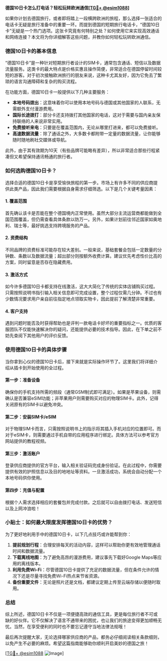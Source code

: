 **德国10日卡怎么打电话？轻松玩转欧洲通信[[TG💪+ @esim1088](https://t.me/s/esim1088)]**

如果你计划去德国旅行，或者即将踏上一段横跨欧洲的旅程，那么选择一张适合的电话卡无疑是旅行准备中的重要一环。而提到德国的短期旅行电话卡，“德国10日卡”无疑是一个热门选项。这张卡究竟有何特别之处？如何使用它来实现高效通话和网络连接？本文将为你详细解答这些问题，并教你如何轻松玩转欧洲通信。

### 德国10日卡的基本信息

“德国10日卡”是一种针对短期旅行者设计的SIM卡，通常包含通话、短信以及数据流量服务。这类卡的最大特点是价格实惠且操作简便，非常适合在德国停留时间较短的游客。对于初次接触欧洲旅行的朋友来说，这种卡尤其友好，因为它免去了繁琐的语言沟通障碍和复杂的购买流程。

在功能方面，德国10日卡一般提供以下几种主要服务：
- **本地号码拨出**：这意味着你可以使用本地号码与德国或其他国家的人联系，无需额外支付漫游费用。
- **国际长途拨打**：部分卡还支持拨打其他国家的电话，这对于需要与国内亲友保持联络的人来说非常实用。
- **免费接听来电**：只要是在覆盖范围内，无论从哪里打进来，都可以免费接听。
- **高速数据流量**：除了通话之外，大多数卡都附带一定量的数据流量，让你能够随时随地刷社交媒体或导航。

此外，由于其有效期为10天（有些品牌可能略有差异），所以非常适合那些行程紧凑但又希望保持通讯畅通的旅行者。

### 如何选购德国10日卡？

选择合适的德国10日卡是享受愉快旅程的第一步。市场上有许多不同的供应商提供此类产品，因此我们需要根据自身需求仔细筛选。以下是几个关键考量因素：

#### 1. **覆盖范围**
首先确认该卡是否能在整个德国境内正常使用。虽然大部分主流运营商都能做到全国范围覆盖，但仍需查看具体条款以防万一。另外，如果计划前往邻近国家如奥地利、瑞士等，最好挑选支持跨境服务的产品。

#### 2. **资费结构**
不同品牌的资费标准可能存在较大差别。一般来说，基础套餐会包括一定数量的分钟数、条数以及数据流量；超出部分则按额外收费计算。建议优先考虑性价比高的方案，同时留意是否存在隐藏费用。

#### 3. **激活方式**
如今许多德国10日卡都支持在线激活，这大大简化了传统的实体店铺购买过程。只需按照说明书指引输入相关信息即可完成设置，整个过程仅需几分钟。不过也有少数情况要求用户亲自前往指定地点领取实物卡，因此提前了解清楚非常重要。

#### 4. **客户支持**
遇到问题时能否及时获得帮助也是评判一款电话卡好坏的重要指标之一。优质的客服团队不仅能快速解决你的疑问，还能提供必要的技术指导。因此，在下单之前不妨先查阅下其他用户的评价反馈。

### 使用德国10日卡的具体步骤

当你拿到心仪的德国10日卡后，接下来就是实际操作环节了。这里我们将详细介绍从插卡到开始使用的全过程。

#### 第一步：准备设备
确保你的手机支持所需的频段（通常GSM制式即可满足）。如果是苹果设备，则需确认是否兼容eSIM功能；非苹果用户则需要购买对应的物理SIM卡。此外，记得关闭原有的SIM卡以避免冲突。

#### 第二步：安装SIM卡/eSIM
对于物理SIM卡而言，只需按照说明书上的指示将其插入手机对应的位置即可。而对于eSIM卡，则需要通过手机自带的应用程序进行绑定。具体方法可以参考官方网站提供的教程视频。

#### 第三步：激活账户
登录供应商提供的官方平台，输入相关验证码完成身份验证。在此过程中，你需要提供有效的护照信息以及目的地地址等资料。一旦激活成功，系统会自动分配一个本地号码供你使用。

#### 第四步：充值与配置
根据个人需求选择相应的套餐包并完成付款。之后就可以自由拨打电话、发送短信以及上网冲浪啦！

### 小贴士：如何最大限度发挥德国10日卡的优势？

为了更好地利用手中的德国10日卡，以下几点技巧或许能帮到你：

1. **提前规划行程**：合理安排每天的活动内容，这样可以帮助你更有效地管理通话时间和数据流量。
2. **下载离线地图**：为了避免高昂的漫游费用，建议事先下载好Google Maps等应用的离线版本。
3. **利用免费Wi-Fi**：尽管德国10日卡提供了充足的数据流量，但在条件允许的情况下还是尽量寻找免费Wi-Fi热点来节省资源。
4. **备份重要文件**：无论是照片还是文档，都建议定期上传至云端存储以便随时取用。

### 总结

综上所述，德国10日卡不仅是一项便捷高效的通信工具，更是每位旅行者不可或缺的好伙伴。它不仅解决了语言不通带来的困扰，也让我们的旅途变得更加顺畅无忧。当然，在享受便利的同时也不要忘记遵守当地法律法规哦！

最后再次提醒大家，无论选择哪家供应商的产品，都务必仔细阅读相关条款细则，以免产生不必要的麻烦。希望这篇指南能够助你顺利开启美妙的德国之旅！

[[TG💪+ @esim1088](https://t.me/s/esim1088) ![Image](https://i.postimg.cc/4NQfJmqS/Snipaste-2025-05-13-00-14-12.png)]